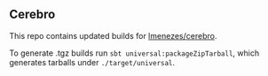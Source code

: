 Cerebro
------------

This repo contains updated builds for [lmenezes/cerebro](https://github.com/lmenezes/cerebro).

To generate .tgz builds run `sbt universal:packageZipTarball`, which generates tarballs under `./target/universal`.